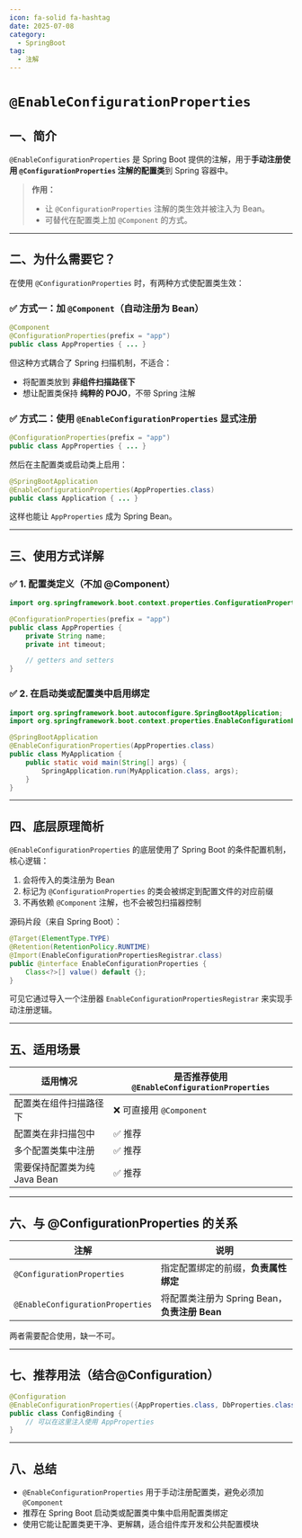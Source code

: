 ```yaml
---
icon: fa-solid fa-hashtag
date: 2025-07-08
category:
  - SpringBoot
tag:
  - 注解
---
```

# `@EnableConfigurationProperties` 

## 一、简介

`@EnableConfigurationProperties` 是 Spring Boot 提供的注解，用于**手动注册使用 `@ConfigurationProperties` 注解的配置类**到 Spring 容器中。

> **作用：**
>
> - 让 `@ConfigurationProperties` 注解的类生效并被注入为 Bean。
> - 可替代在配置类上加 `@Component` 的方式。

------

## 二、为什么需要它？

在使用 `@ConfigurationProperties` 时，有两种方式使配置类生效：

### ✅ 方式一：加 `@Component`（自动注册为 Bean）

```java
@Component
@ConfigurationProperties(prefix = "app")
public class AppProperties { ... }
```

但这种方式耦合了 Spring 扫描机制，不适合：

- 将配置类放到 **非组件扫描路径下**
- 想让配置类保持 **纯粹的 POJO**，不带 Spring 注解

### ✅ 方式二：使用 `@EnableConfigurationProperties` 显式注册

```java
@ConfigurationProperties(prefix = "app")
public class AppProperties { ... }
```

然后在主配置类或启动类上启用：

```java
@SpringBootApplication
@EnableConfigurationProperties(AppProperties.class)
public class Application { ... }
```

这样也能让 `AppProperties` 成为 Spring Bean。

------

## 三、使用方式详解

### ✅ 1. 配置类定义（不加 @Component）

```java
import org.springframework.boot.context.properties.ConfigurationProperties;

@ConfigurationProperties(prefix = "app")
public class AppProperties {
    private String name;
    private int timeout;

    // getters and setters
}
```

### ✅ 2. 在启动类或配置类中启用绑定

```java
import org.springframework.boot.autoconfigure.SpringBootApplication;
import org.springframework.boot.context.properties.EnableConfigurationProperties;

@SpringBootApplication
@EnableConfigurationProperties(AppProperties.class)
public class MyApplication {
    public static void main(String[] args) {
        SpringApplication.run(MyApplication.class, args);
    }
}
```

------

## 四、底层原理简析

`@EnableConfigurationProperties` 的底层使用了 Spring Boot 的条件配置机制，核心逻辑：

1. 会将传入的类注册为 Bean
2. 标记为 `@ConfigurationProperties` 的类会被绑定到配置文件的对应前缀
3. 不再依赖 `@Component` 注解，也不会被包扫描器控制

源码片段（来自 Spring Boot）：

```java
@Target(ElementType.TYPE)
@Retention(RetentionPolicy.RUNTIME)
@Import(EnableConfigurationPropertiesRegistrar.class)
public @interface EnableConfigurationProperties {
    Class<?>[] value() default {};
}
```

可见它通过导入一个注册器 `EnableConfigurationPropertiesRegistrar` 来实现手动注册逻辑。

------

## 五、适用场景

| 适用情况                     | 是否推荐使用 `@EnableConfigurationProperties` |
| ---------------------------- | --------------------------------------------- |
| 配置类在组件扫描路径下       | ❌ 可直接用 `@Component`                       |
| 配置类在非扫描包中           | ✅ 推荐                                        |
| 多个配置类集中注册           | ✅ 推荐                                        |
| 需要保持配置类为纯 Java Bean | ✅ 推荐                                        |

------

## 六、与 @ConfigurationProperties 的关系

| 注解                             | 说明                                          |
| -------------------------------- | --------------------------------------------- |
| `@ConfigurationProperties`       | 指定配置绑定的前缀，**负责属性绑定**          |
| `@EnableConfigurationProperties` | 将配置类注册为 Spring Bean，**负责注册 Bean** |

两者需要配合使用，缺一不可。

------

## 七、推荐用法（结合@Configuration）

```java
@Configuration
@EnableConfigurationProperties({AppProperties.class, DbProperties.class})
public class ConfigBinding {
    // 可以在这里注入使用 AppProperties
}
```

------

## 八、总结

- `@EnableConfigurationProperties` 用于手动注册配置类，避免必须加 `@Component`
- 推荐在 Spring Boot 启动类或配置类中集中启用配置类绑定
- 使用它能让配置类更干净、更解耦，适合组件库开发和公共配置模块